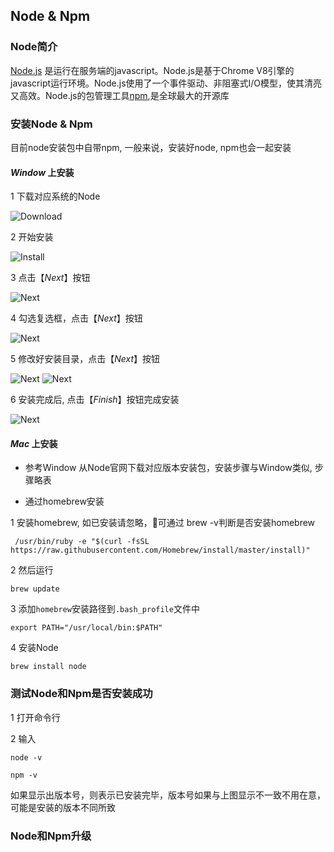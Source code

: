 ## Node & Npm

### Node简介

[Node.js](http://nodejs.cn/) 是运行在服务端的javascript。Node.js是基于Chrome V8引擎的javascript运行环境。Node.js使用了一个事件驱动、非阻塞式I/O模型，使其清亮又高效。Node.js的包管理工具[npm](https://www.npmjs.com.cn/),是全球最大的开源库



### 安装Node & Npm
目前node安装包中自带npm, 一般来说，安装好node, npm也会一起安装

#### _Window_ 上安装

1 下载对应系统的Node<br/>

  ![Download](../images/node_1.png)

2 开始安装<br/>

  ![Install](../images/node_2.png)

3 点击【_Next_】按钮<br/>

  ![Next](../images/node_3.png)

4 勾选复选框，点击【_Next_】按钮<br/>

  ![Next](../images/node_4.png)

5 修改好安装目录，点击【_Next_】按钮<br/>

  ![Next](../images/node_5.png)
  ![Next](../images/node_6.png)

6 安装完成后, 点击【_Finish_】按钮完成安装<br/>

  ![Next](../images/node_7.png)


#### _Mac_ 上安装
* 参考Window 从Node官网下载对应版本安装包，安装步骤与Window类似, 步骤略表

* 通过homebrew安装

1 安装homebrew, 如已安装请忽略，可通过 brew -v判断是否安装homebrew

     /usr/bin/ruby -e "$(curl -fsSL https://raw.githubusercontent.com/Homebrew/install/master/install)"

2 然后运行

    brew update

3 添加<code>homebrew</code>安装路径到<code>.bash_profile</code>文件中

    export PATH="/usr/local/bin:$PATH"

4 安装Node
  
    brew install node

### 测试Node和Npm是否安装成功

1 打开命令行

2 输入

    node -v

    npm -v

  如果显示出版本号，则表示已安装完毕，版本号如果与上图显示不一致不用在意，可能是安装的版本不同所致

### Node和Npm升级



